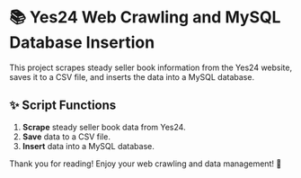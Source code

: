 # 📚 Yes24 Web Crawling and MySQL Database Insertion

This project scrapes steady seller book information from the Yes24 website, saves it to a CSV file, and inserts the data into a MySQL database.

## ✨ Script Functions
1. **Scrape** steady seller book data from Yes24.
2. **Save** data to a CSV file.
3. **Insert** data into a MySQL database.

Thank you for reading! Enjoy your web crawling and data management! 🎉

